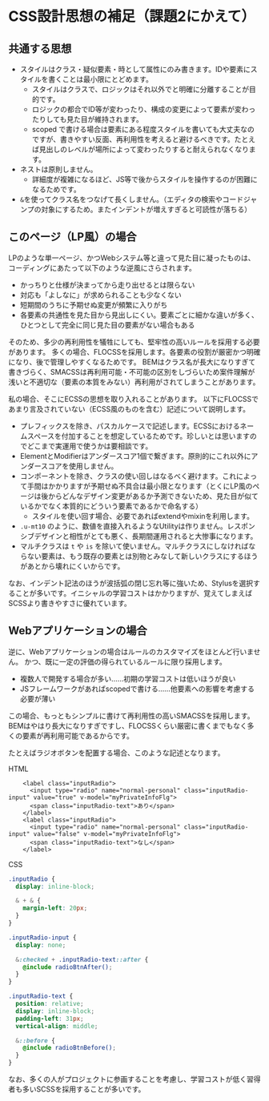 # CSS設計思想の補足（課題2にかえて）

## 共通する思想

- スタイルはクラス・疑似要素・時として属性にのみ書きます。IDや要素にスタイルを書くことは最小限にとどめます。
    - スタイルはクラスで、ロジックはそれ以外でと明確に分離することが目的です。
    - ロジックの都合でID等が変わったり、構成の変更によって要素が変わったりしても見た目が維持されます。
    - scoped で書ける場合は要素にある程度スタイルを書いても大丈夫なのですが、書きやすい反面、再利用性を考えると避けるべきです。たとえば見出しのレベルが場所によって変わったりすると耐えられなくなります。
- ネストは原則しません。
    - 詳細度が複雑になるほど、JS等で後からスタイルを操作するのが困難になるためです。
- `&`を使ってクラス名をつなげて長くしません。（エディタの検索やコードジャンプの対象にするため。またインデントが増えすぎると可読性が落ちる）

## このページ（LP風）の場合
LPのような単一ページ、かつWebシステム等と違って見た目に凝ったものは、コーディングにあたって以下のような逆風にさらされます。

- かっちりと仕様が決まってから走り出せるとは限らない
- 対応も「よしなに」が求められることも少なくない
- 短期間のうちに予期せぬ変更が頻繁に入りがち
- 各要素の共通性を見た目から見出しにくい。要素ごとに細かな違いが多く、ひとつとして完全に同じ見た目の要素がない場合もある

そのため、多少の再利用性を犠牲にしても、堅牢性の高いルールを採用する必要があります。
多くの場合、FLOCSSを採用します。各要素の役割が厳密かつ明確になり、後で管理しやすくなるためです。
BEMはクラス名が長大になりすぎて書きづらく、SMACSSは再利用可能・不可能の区別をしづらいため案件理解が浅いと不適切な（要素の本質をみない）再利用がされてしまうことがあります。

私の場合、そこにECSSの思想を取り入れることがあります。
以下にFLOCSSであまり言及されていない（ECSS風のものを含む）記述について説明します。

- プレフィックスを除き、パスカルケースで記述します。ECSSにおけるネームスペースを付加することを想定しているためです。珍しいとは思いますのでどこまで実運用で使うかは要相談です。
- ElementとModifierはアンダースコア1個で繋ぎます。原則的にこれ以外にアンダースコアを使用しません。
- コンポーネントを除き、クラスの使い回しはなるべく避けます。これによって手間はかかりますが予期せぬ不具合は最小限となります（とくにLP風のページは後からどんなデザイン変更があるか予測できないため、見た目が似ているかでなく本質的にどういう要素であるかで命名する）
    - スタイルを使い回す場合、必要であればextendやmixinを利用します。
- `.u-mt10` のように、数値を直接入れるようなUtilityは作りません。レスポンシブデザインと相性がとても悪く、長期間運用されると大惨事になります。
- マルチクラスは `t` や `is` を除いて使いません。マルチクラスにしなければならない要素は、もう既存の要素とは別物とみなして新しいクラスにするほうがあとから壊れにくいからです。

なお、インデント記法のほうが波括弧の閉じ忘れ等に強いため、Stylusを選択することが多いです。イニシャルの学習コストはかかりますが、覚えてしまえばSCSSより書きやすさに優れています。

## Webアプリケーションの場合
逆に、Webアプリケーションの場合はルールのカスタマイズをほとんど行いません。
かつ、既に一定の評価の得られているルールに限り採用します。

- 複数人で開発する場合が多い……初期の学習コストは低いほうが良い
- JSフレームワークがあればscopedで書ける……他要素への影響を考慮する必要が薄い

この場合、もっともシンプルに書けて再利用性の高いSMACSSを採用します。
BEMはやはり長大になりすぎですし、FLOCSSくらい厳密に書くまでもなく多くの要素が再利用可能であるからです。

たとえばラジオボタンを配置する場合、このような記述となります。

HTML
```vue
    <label class="inputRadio">
      <input type="radio" name="normal-personal" class="inputRadio-input" value="true" v-model="myPrivateInfoFlg">
      <span class="inputRadio-text">あり</span>
    </label>
    <label class="inputRadio">
      <input type="radio" name="normal-personal" class="inputRadio-input" value="false" v-model="myPrivateInfoFlg">
      <span class="inputRadio-text">なし</span>
    </label>
```

CSS
```scss
.inputRadio {
  display: inline-block;

  & + & {
    margin-left: 20px;
  }
}

.inputRadio-input {
  display: none;

  &:checked + .inputRadio-text::after {
    @include radioBtnAfter();
  }
}

.inputRadio-text {
  position: relative;
  display: inline-block;
  padding-left: 31px;
  vertical-align: middle;

  &::before {
    @include radioBtnBefore();
  }
}
```

なお、多くの人がプロジェクトに参画することを考慮し、学習コストが低く習得者も多いSCSSを採用することが多いです。
